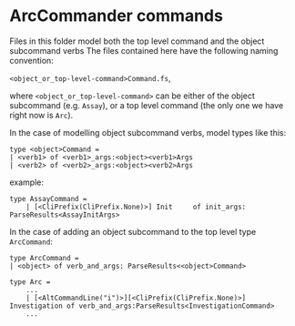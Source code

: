 ﻿# ArcCommander commands

Files in this folder model both the top level command and the object subcommand verbs
The files contained here have the following naming convention:

`<object_or_top-level-command>Command.fs`,

where `<object_or_top-level-command>` can be either of the object subcommand (e.g. `Assay`), or a top level command (the only one we have right now is `Arc`).

In the case of modelling object subcommand verbs, model types like this:

```F#
type <object>Command =
| <verb1> of <verb1>_args:<object><verb1>Args
| <verb2> of <verb2>_args:<object><verb2>Args
```

example: 
```F#
type AssayCommand = 
    | [<CliPrefix(CliPrefix.None)>] Init     of init_args:  ParseResults<AssayInitArgs>
```

In the case of adding an object subcommand to the top level type `ArcCommand`:

```F#
type ArcCommand =
| <object> of verb_and_args: ParseResults<<object>Command>
```


```F#
type Arc =
    ...
    | [<AltCommandLine("i")>][<CliPrefix(CliPrefix.None)>] Investigation of verb_and_args:ParseResults<InvestigationCommand>
    ...
```
